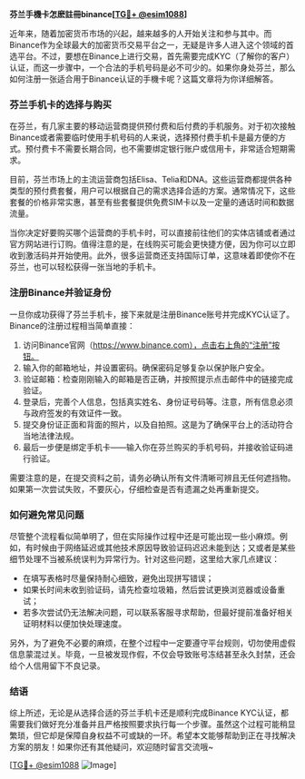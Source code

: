 **芬兰手機卡怎麽註冊binance[[TG💪+ @esim1088](https://t.me/s/esim1088)]**

近年来，随着加密货币市场的兴起，越来越多的人开始关注和参与其中。而Binance作为全球最大的加密货币交易平台之一，无疑是许多人进入这个领域的首选平台。不过，要想在Binance上进行交易，首先需要完成KYC（了解你的客户）认证，而这一步骤中，一个合法的手机号码是必不可少的。如果你身处芬兰，那么如何注册一张适合用于Binance认证的手機卡呢？这篇文章将为你详细解答。

### 芬兰手机卡的选择与购买

在芬兰，有几家主要的移动运营商提供预付费和后付费的手机服务。对于初次接触Binance或者需要临时使用手机号码的人来说，选择预付费手机卡是最方便的方式。预付费卡不需要长期合同，也不需要绑定银行账户或信用卡，非常适合短期需求。

目前，芬兰市场上的主流运营商包括Elisa、Telia和DNA。这些运营商都提供各种类型的预付费套餐，用户可以根据自己的需求选择合适的方案。通常情况下，这些套餐的价格非常实惠，甚至有些套餐提供免费SIM卡以及一定量的通话时间和数据流量。

当你决定好要购买哪个运营商的手机卡时，可以直接前往他们的实体店铺或者通过官方网站进行订购。值得注意的是，在线购买可能会更快捷方便，因为你可以立即收到激活码并开始使用。此外，很多运营商还支持国际订单，这意味着即使你不在芬兰，也可以轻松获得一张当地的手机卡。

### 注册Binance并验证身份

一旦你成功获得了芬兰手机卡，接下来就是注册Binance账号并完成KYC认证了。Binance的注册过程相当简单直接：

1. 访问Binance官网（https://www.binance.com），点击右上角的“注册”按钮。
2. 输入你的邮箱地址，并设置密码。确保密码足够复杂以保护账户安全。
3. 验证邮箱：检查刚刚输入的邮箱是否正确，并按照提示点击邮件中的链接完成验证。
4. 登录后，完善个人信息，包括真实姓名、身份证号码等。注意，所有信息必须与政府签发的有效证件一致。
5. 提交身份证正面和背面的照片，以及自拍照。这是为了确保平台上的活动符合当地法律法规。
6. 最后一步便是绑定手机卡——输入你在芬兰购买的手机号码，并接收验证码进行验证。

需要注意的是，在提交资料之前，请务必确认所有文件清晰可辨且无任何遮挡物。如果第一次尝试失败，不要灰心，仔细检查是否有遗漏之处再重新提交。

### 如何避免常见问题

尽管整个流程看似简单明了，但在实际操作过程中还是可能出现一些小麻烦。例如，有时候由于网络延迟或其他技术原因导致验证码迟迟未能到达；又或者是某些细节处理不当被系统误判为异常行为。针对这些问题，这里给大家几点建议：

- 在填写表格时尽量保持耐心细致，避免出现拼写错误；
- 如果长时间未收到验证码，请先检查垃圾箱，然后尝试更换浏览器或设备重试；
- 若多次尝试仍无法解决问题，可以联系客服寻求帮助，但最好提前准备好相关证明材料以便加快处理速度。

另外，为了避免不必要的麻烦，在整个过程中一定要遵守平台规则，切勿使用虚假信息蒙混过关。毕竟，一旦被发现作假，不仅会导致账号冻结甚至永久封禁，还会给个人信用留下不良记录。

### 结语

综上所述，无论是从选择合适的芬兰手机卡还是顺利完成Binance KYC认证，都需要我们做好充分准备并且严格按照要求执行每一个步骤。虽然这个过程可能稍显繁琐，但它却是保障自身权益不可或缺的一环。希望本文能够帮助到正在寻找解决方案的朋友！如果你还有其他疑问，欢迎随时留言交流哦~

[[TG💪+ @esim1088](https://t.me/s/esim1088) ![Image](https://i.postimg.cc/4NQfJmqS/Snipaste-2025-05-13-00-14-12.png)]